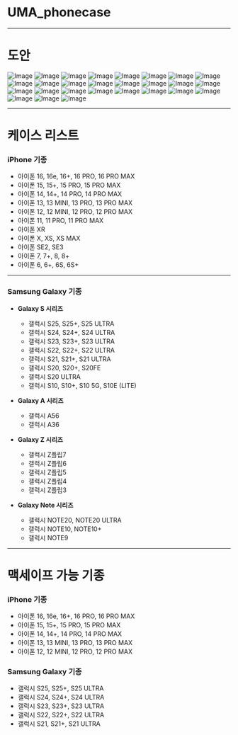 # UMA_phonecase
---
# 도안

![Image](https://github.com/user-attachments/assets/5f36d23c-246f-47c1-90bb-da19b485c8cf)
![Image](https://github.com/user-attachments/assets/f4e41e40-24d9-441d-a8b4-c657b28eca44)
![Image](https://github.com/user-attachments/assets/37adbcea-9282-481b-bfcf-9f4fef4f96f2)
![Image](https://github.com/user-attachments/assets/cb3ee633-1ca8-4443-919d-892d5afb14d4)
![Image](https://github.com/user-attachments/assets/b9ca74cc-a6ce-477a-ab34-57479e70c9b2)
![Image](https://github.com/user-attachments/assets/ddf9900c-bd42-4de3-a0df-b8483473db33)
![Image](https://github.com/user-attachments/assets/38891f73-c2a2-435d-a75b-ead031e28a2f)
![Image](https://github.com/user-attachments/assets/a9b5f24b-fee0-4752-b6e2-34718688a267)
![Image](https://github.com/user-attachments/assets/ecf7b8b2-435e-4247-a4cf-dc50859af221)
![Image](https://github.com/user-attachments/assets/4757e929-3929-4748-a1e0-c1c8f7c5bbda)
![Image](https://github.com/user-attachments/assets/2f21c741-c728-4048-b954-5a436ad7af30)
![Image](https://github.com/user-attachments/assets/711c9cc5-d753-4e8a-b2ca-5adcd15bdaf1)
![Image](https://github.com/user-attachments/assets/17dce250-f040-486c-b0a6-5e9de843ead0)
![Image](https://github.com/user-attachments/assets/6493e276-a400-466e-8fde-eb738976cd1c)
![Image](https://github.com/user-attachments/assets/d93b86d4-f1a3-4d3e-aa0d-b7ba054075cb)
![Image](https://github.com/user-attachments/assets/b50c1aac-2874-4674-bcfd-fde0af9efe5d)
![Image](https://github.com/user-attachments/assets/fef55fd9-36ce-4445-8406-5cdaae2e9cb0)
![Image](https://github.com/user-attachments/assets/8ff352ec-3e3e-44cb-a6ad-4c0afeaf75f4)
![Image](https://github.com/user-attachments/assets/666a0f8d-3b2a-44d1-9a87-3323be35d12e)
![Image](https://github.com/user-attachments/assets/314fb281-92ab-48c6-90ed-9353666b58d6)
![Image](https://github.com/user-attachments/assets/b643c4c9-3337-47bd-9fe0-f47db98f4871)
![Image](https://github.com/user-attachments/assets/5207bdca-ed17-41b1-864d-4b35a26aa899)
![Image](https://github.com/user-attachments/assets/b21047a5-d2be-41e3-b828-19589cee6a84)
![Image](https://github.com/user-attachments/assets/224fa315-9e5b-4134-b137-186606199de9)
![Image](https://github.com/user-attachments/assets/99572e08-c5d0-43a2-ae8a-975c24915a2b)
![Image](https://github.com/user-attachments/assets/b3b88130-a6aa-4c1e-a388-24a5789be69e)
![Image](https://github.com/user-attachments/assets/148377f8-8dae-4663-8120-fa8910b22538)

---
# 케이스 리스트

### **iPhone 기종**
- 아이폰 16, 16e, 16+, 16 PRO, 16 PRO MAX
- 아이폰 15, 15+, 15 PRO, 15 PRO MAX
- 아이폰 14, 14+, 14 PRO, 14 PRO MAX
- 아이폰 13, 13 MINI, 13 PRO, 13 PRO MAX
- 아이폰 12, 12 MINI, 12 PRO, 12 PRO MAX
- 아이폰 11, 11 PRO, 11 PRO MAX
- 아이폰 XR
- 아이폰 X, XS, XS MAX
- 아이폰 SE2, SE3
- 아이폰 7, 7+, 8, 8+
- 아이폰 6, 6+, 6S, 6S+

---

### **Samsung Galaxy 기종**
- **Galaxy S 시리즈**  
  - 갤럭시 S25, S25+, S25 ULTRA  
  - 갤럭시 S24, S24+, S24 ULTRA  
  - 갤럭시 S23, S23+, S23 ULTRA  
  - 갤럭시 S22, S22+, S22 ULTRA  
  - 갤럭시 S21, S21+, S21 ULTRA  
  - 갤럭시 S20, S20+, S20FE  
  - 갤럭시 S20 ULTRA  
  - 갤럭시 S10, S10+, S10 5G, S10E (LITE)

- **Galaxy A 시리즈**  
  - 갤럭시 A56  
  - 갤럭시 A36  

- **Galaxy Z 시리즈**  
  - 갤럭시 Z플립7  
  - 갤럭시 Z플립6  
  - 갤럭시 Z플립5  
  - 갤럭시 Z플립4  
  - 갤럭시 Z플립3  

- **Galaxy Note 시리즈**  
  - 갤럭시 NOTE20, NOTE20 ULTRA  
  - 갤럭시 NOTE10, NOTE10+  
  - 갤럭시 NOTE9

---



# 맥세이프 가능 기종


### **iPhone 기종**
- 아이폰 16, 16e, 16+, 16 PRO, 16 PRO MAX
- 아이폰 15, 15+, 15 PRO, 15 PRO MAX
- 아이폰 14, 14+, 14 PRO, 14 PRO MAX
- 아이폰 13, 13 MINI, 13 PRO, 13 PRO MAX
- 아이폰 12, 12 MINI, 12 PRO, 12 PRO MAX


### **Samsung Galaxy 기종**
  - 갤럭시 S25, S25+, S25 ULTRA  
  - 갤럭시 S24, S24+, S24 ULTRA  
  - 갤럭시 S23, S23+, S23 ULTRA  
  - 갤럭시 S22, S22+, S22 ULTRA  
  - 갤럭시 S21, S21+, S21 ULTRA  


